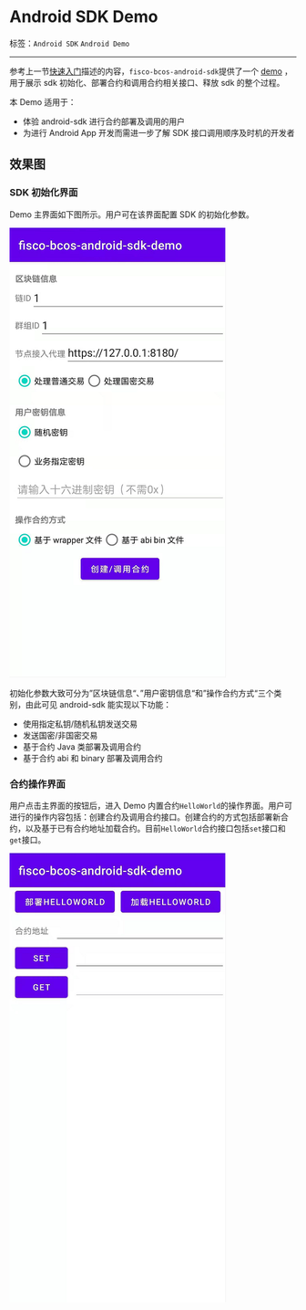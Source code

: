 # Android SDK Demo

标签：``Android SDK`` ``Android Demo``

----

参考上一节[快速入门](./quick_start.html)描述的内容，`fisco-bcos-android-sdk`提供了一个 [demo](https://github.com/FISCO-BCOS/fisco-bcos-android-sdk/tree/main/demo) ，用于展示 sdk 初始化、部署合约和调用合约相关接口、释放 sdk 的整个过程。

本 Demo 适用于：
- 体验 android-sdk 进行合约部署及调用的用户
- 为进行 Android App 开发而需进一步了解 SDK 接口调用顺序及时机的开发者

## 效果图

### SDK 初始化界面

Demo 主界面如下图所示。用户可在该界面配置 SDK 的初始化参数。

![](../../../images/sdk/android_sdk_demo_1.png)

初始化参数大致可分为”区块链信息“、”用户密钥信息“和”操作合约方式“三个类别，由此可见 android-sdk 能实现以下功能：

- 使用指定私钥/随机私钥发送交易
- 发送国密/非国密交易
- 基于合约 Java 类部署及调用合约
- 基于合约 abi 和 binary 部署及调用合约

### 合约操作界面

用户点击主界面的按钮后，进入 Demo 内置合约`HelloWorld`的操作界面。用户可进行的操作内容包括：创建合约及调用合约接口。创建合约的方式包括部署新合约，以及基于已有合约地址加载合约。目前`HelloWorld`合约接口包括`set`接口和`get`接口。

![](../../../images/sdk/android_sdk_demo_2.png)